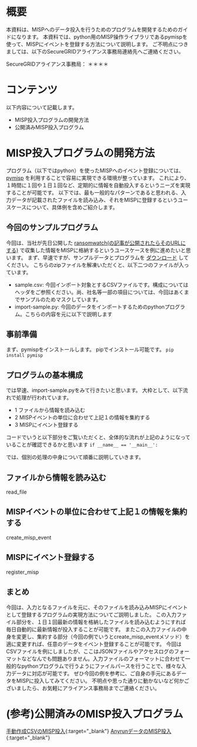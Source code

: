 # 概要

本資料は、MISPへのデータ投入を行うためのプログラムを開発するためのガイドになります。
本資料では、python用のMISP操作ライブラリであるpymispを使って、MISPにイベントを登録する方法について説明します。
ご不明点につきましては、以下のSecureGRIDアライアンス事務局連絡先へご連絡ください。

SecureGRIDアライアンス事務局： ＊＊＊＊


# コンテンツ

以下内容について記載します。
* MISP投入プログラムの開発方法
* 公開済みMISP投入プログラム


# MISP投入プログラムの開発方法

プログラム（以下ではpython）を使ったMISPへのイベント登録については、
[pymisp](https://github.com/MISP/PyMISP)
を利用することで容易に実現できる環境が整っています。
これにより、１時間に１回や１日１回など、定期的に情報を自動投入するというニーズを実現することが可能です。
以下では、最も一般的なパターンであると思われる、入力データが記載されたファイルを読み込み、それをMISPに登録するというユースケースについて、具体例を含めご紹介します。


## 今回のサンプルプログラム

今回は、当社が先日公開した
[ransomwatch(の記事が公開されたらそのURLにする)](https://www.lac.co.jp/lacwatch)
で収集した情報をMISPに格納するというユースケースを例に進めたいと思います。
まず、早速ですが、サンプルデータとプログラムを
[ダウンロード](/sample/misp-import.py)
してください。
こちらのzipファイルを解凍いただくと、以下二つのファイルが入っています。
* sample.csv: 今回インポート対象とするCSVファイルです。構成についてはヘッダをご参照ください。尚、社名等一部の項目については、今回はあくまでサンプルのためマスクしています。
* import-sample.py: 今回のデータをインポートするためのpythonプログラム。こちらの内容を元に以下で説明します


## 事前準備

まず、pymispをインストールします。
pipでインストール可能です。
`pip install pymisp`


## プログラムの基本構成

では早速、import-sample.pyをみて行きたいと思います。
大枠として、以下流れで処理が行われています。
* 1 ファイルから情報を読み込む
* 2 MISPイベントの単位に合わせて上記１の情報を集約する
* 3 MISPにイベント登録する

コードでいうと以下部分をご覧いただくと、全体的な流れが上記のようになっていることが確認できるかと思います
`
if __name__ == '__main__':
`

では、個別の処理の中身について順番に説明していきます。


## ファイルから情報を読み込む

read_file

## MISPイベントの単位に合わせて上記１の情報を集約する

create_misp_event

## MISPにイベント登録する

register_misp


## まとめ

今回は、入力となるファイルを元に、そのファイルを読み込みMISPにイベントとして登録するプログラムの実現方法についてご説明しました。
この入力ファイル部分を、１日１回最新の情報を格納したファイルを読み込むようにすれば毎日自動的に最新情報が投入することが可能です。
またこの入力ファイルの中身を変更し、集約する部分（今回の例でいうとcreate_misp_eventメソッド）を適に変更すれば、任意のデータをイベント登録することが可能です。
今回はCSVファイルを例にしましたが、ここはJSONファイルやアクセスログのフォーマットなどなんでも問題ありません。入力ファイルのフォーマットに合わせて一般的なpythonプログラムで行うようにファイルパースを行うことで、様々な入力データに対応が可能です。
ぜひ今回の例を参考に、ご自身の手元にあるデータをMISPに投入してみてください。
不明点や思った通りに動かないなど何かございましたら、お気軽にアライアンス事務局までご連絡ください。

# (参考)公開済みのMISP投入プログラム
[手動作成CSVのMISP投入](https://github.com/LAC-Japan/MISP-CSVImport){:target="_blank"}
[AnyrunデータのMISP投入](https://github.com/LAC-Japan/anyrun_to_misp){:target="_blank"}
